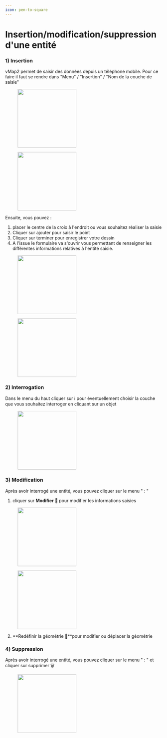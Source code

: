 ```yaml
---
icon: pen-to-square
---
```


# Insertion/modification/suppression d'une entité

### 1) Insertion

vMap2 permet de saisir des données depuis un téléphone mobile. Pour ce faire il faut se rendre dans "Menu" / "Insertion" / "Nom de la couche de saisie"

<div><figure><img src="../../../.gitbook/assets/vmap_mobile_menu_insertion.PNG" alt="" width="188"><figcaption></figcaption></figure> <figure><img src="../../../.gitbook/assets/vmap_mobile_menu_insertion_couche.PNG" alt="" width="188"><figcaption></figcaption></figure></div>

Ensuite, vous pouvez :&#x20;

1. placer le centre de la croix à l'endroit ou vous souhaitez réaliser la saisie
2. Cliquer sur ajouter pour saisir le point
3. Cliquer sur terminer pour enregistrer votre dessin&#x20;
4. A l'issue le formulaire va s'ouvrir vous permettant de renseigner les différentes informations relatives à l'entité saisie.

<div><figure><img src="../../../.gitbook/assets/vmap_mobile_saisie.PNG" alt="" width="188"><figcaption></figcaption></figure> <figure><img src="../../../.gitbook/assets/vmap_mobile_formulaire.PNG" alt="" width="188"><figcaption></figcaption></figure></div>

### 2) Interrogation

Dans le menu du haut cliquer sur ℹ️ pour éventuellement choisir la couche que vous souhaitez interroger en cliquant sur un objet

<figure><img src="../../../.gitbook/assets/vmap_mobile_interroger.PNG" alt="" width="188"><figcaption></figcaption></figure>

### 3) Modification

Après avoir interrogé une entité, vous pouvez cliquer sur le menu  " : "&#x20;



1. cliquer sur **Modifier** 📝 pour modifier les informations saisies&#x20;

<div><figure><img src="../../../.gitbook/assets/vmap_mobile_option_entite.PNG" alt="" width="188"><figcaption></figcaption></figure> <figure><img src="../../../.gitbook/assets/vmap_mobile_modifier.PNG" alt="" width="188"><figcaption></figcaption></figure></div>

2. **Redéfinir la géométrie 📌**pour modifier ou déplacer la géométrie&#x20;

### 4) Suppression



Après avoir interrogé une entité, vous pouvez cliquer sur le menu  " : " et cliquer sur supprimer 🗑️

<figure><img src="../../../.gitbook/assets/vmap_mobile_option_entite.PNG" alt="" width="188"><figcaption></figcaption></figure>

